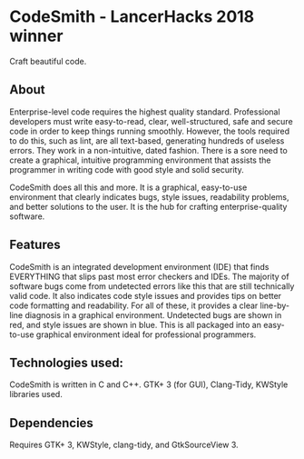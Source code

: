 # CodeSmith - LancerHacks 2018 winner
Craft beautiful code.

## About
Enterprise-level code requires the highest quality standard. Professional developers must write easy-to-read, clear, well-structured, safe and secure code in order to keep things running smoothly. However, the tools required to do this, such as lint, are all text-based, generating hundreds of useless errors. They work in a non-intuitive, dated fashion. There is a sore need to create a graphical, intuitive programming environment that assists the programmer in writing code with good style and solid security.

CodeSmith does all this and more. It is a graphical, easy-to-use environment that clearly indicates bugs, style issues, readability problems, and better solutions to the user. It is the hub for crafting enterprise-quality software.

## Features
CodeSmith is an integrated development environment (IDE) that finds EVERYTHING that slips past most error checkers and IDEs. The majority of software bugs come from undetected errors like this that are still technically valid code. It also indicates code style issues and provides tips on better code formatting and readability. For all of these, it provides a clear line-by-line diagnosis in a graphical environment. Undetected bugs are shown in red, and style issues are shown in blue. This is all packaged into an easy-to-use graphical environment ideal for professional programmers.

## Technologies used:
CodeSmith is written in C and C++.
GTK+ 3 (for GUI), Clang-Tidy, KWStyle libraries used.

## Dependencies
Requires GTK+ 3, KWStyle, clang-tidy, and GtkSourceView 3.

